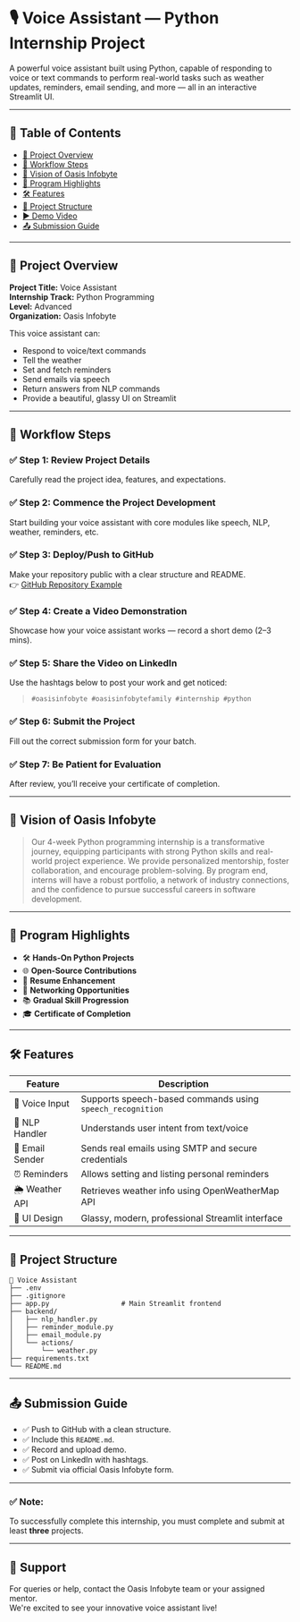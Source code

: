 # 🎙️ Voice Assistant — Python Internship Project

A powerful voice assistant built using Python, capable of responding to voice or text commands to perform real-world tasks such as weather updates, reminders, email sending, and more — all in an interactive Streamlit UI.

---

## 📌 Table of Contents

- [📖 Project Overview](#-project-overview)
- [🚀 Workflow Steps](#-workflow-steps)
- [🎯 Vision of Oasis Infobyte](#-vision-of-oasis-infobyte)
- [🌟 Program Highlights](#-program-highlights)
- [🛠️ Features](#-features)
- [📂 Project Structure](#-project-structure)
- [▶️ Demo Video](#-demo-video)
- [📤 Submission Guide](#-submission-guide)

---

## 📖 Project Overview

**Project Title:** Voice Assistant  
**Internship Track:** Python Programming  
**Level:** Advanced  
**Organization:** Oasis Infobyte

This voice assistant can:
- Respond to voice/text commands
- Tell the weather
- Set and fetch reminders
- Send emails via speech
- Return answers from NLP commands
- Provide a beautiful, glassy UI on Streamlit

---

## 🚀 Workflow Steps

### ✅ Step 1: Review Project Details  
Carefully read the project idea, features, and expectations.

### ✅ Step 2: Commence the Project Development  
Start building your voice assistant with core modules like speech, NLP, weather, reminders, etc.

### ✅ Step 3: Deploy/Push to GitHub  
Make your repository public with a clear structure and README.  
👉 [GitHub Repository Example](https://github.com/RajatShinde3/voice-assistant)

### ✅ Step 4: Create a Video Demonstration  
Showcase how your voice assistant works — record a short demo (2–3 mins).

### ✅ Step 5: Share the Video on LinkedIn  
Use the hashtags below to post your work and get noticed:

> `#oasisinfobyte #oasisinfobytefamily #internship #python`

### ✅ Step 6: Submit the Project  
Fill out the correct submission form for your batch.

### ✅ Step 7: Be Patient for Evaluation  
After review, you’ll receive your certificate of completion.

---

## 🎯 Vision of Oasis Infobyte

> Our 4-week Python programming internship is a transformative journey, equipping participants with strong Python skills and real-world project experience. We provide personalized mentorship, foster collaboration, and encourage problem-solving. By program end, interns will have a robust portfolio, a network of industry connections, and the confidence to pursue successful careers in software development.

---

## 🌟 Program Highlights

- 🛠️ **Hands-On Python Projects**
- 🌐 **Open-Source Contributions**
- 📄 **Resume Enhancement**
- 💬 **Networking Opportunities**
- 📚 **Gradual Skill Progression**
- 🎓 **Certificate of Completion**

---

## 🛠️ Features

| Feature         | Description                                                  |
|----------------|--------------------------------------------------------------|
| 🎤 Voice Input  | Supports speech-based commands using `speech_recognition`    |
| 🧠 NLP Handler  | Understands user intent from text/voice                      |
| 📩 Email Sender | Sends real emails using SMTP and secure credentials          |
| ⏰ Reminders     | Allows setting and listing personal reminders                |
| 🌦️ Weather API | Retrieves weather info using OpenWeatherMap API              |
| 💎 UI Design    | Glassy, modern, professional Streamlit interface             |

---

## 📂 Project Structure

```
📁 Voice Assistant
├── .env
├── .gitignore
├── app.py                  # Main Streamlit frontend
├── backend/
│   ├── nlp_handler.py
│   ├── reminder_module.py
│   ├── email_module.py
│   └── actions/
│       └── weather.py
├── requirements.txt
└── README.md
```

---


## 📤 Submission Guide

- ✅ Push to GitHub with a clean structure.
- ✅ Include this `README.md`.
- ✅ Record and upload demo.
- ✅ Post on LinkedIn with hashtags.
- ✅ Submit via official Oasis Infobyte form.

---

### ✅ Note:
To successfully complete this internship, you must complete and submit at least **three** projects.

---

## 🤝 Support

For queries or help, contact the Oasis Infobyte team or your assigned mentor.  
We're excited to see your innovative voice assistant live!

